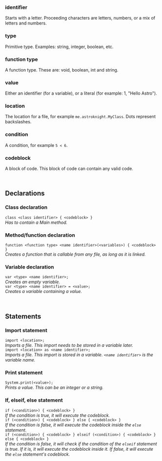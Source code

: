 ### identifier
Starts with a letter. Proceeding characters are letters, numbers, or a mix of letters and numbers.

### type
Primitive type. Examples: string, integer, boolean, etc.

### function type
A function type. These are: void, boolean, int and string.

### value
Either an identifier (for a variable), or a literal (for example: 1, "Hello Astro").

### location
The location for a file, for example `me.astroknight.MyClass`. Dots represent backslashes.

### condition
A condition, for example `5 < 6`.

### codeblock
A block of code. This block of code can contain any valid code.

<br />

## Declarations
### Class declaration
`class <class identifier> { <codeblock> }` <br />
*Has to contain a Main method.*

### Method/function declaration
`function <function type> <name identifier>(<variables>) { <codeblock> }` <br />
*Creates a function that is callable from any file, as long as it is linked.*

### Variable declaration
`var <type> <name identifier>;` <br />
*Creates an empty variable.* <br />
`var <type> <name identifier> = <value>;` <br />
*Creates a variable containing a value.*

<br />

## Statements
### Import statement
`import <location>;` <br />
*Imports a file. This import needs to be stored in a variable later.* <br />
`import <location> as <name identifier>;` <br />
*Imports a file. This import is stored in a variable. `<name identifier>` is the variable name.*

### Print statement
`System.print(<value>);` <br />
*Prints a value. This can be an integer or a string.*

### If, elseif, else statement
`if (<condition>) { <codeblock> }` <br />
*If the condition is true, it will execute the codeblock.* <br />
`if (<condition>) { <codeblock> } else { <codeblock> }` <br />
*If the condition is false, it will execute the codeblock inside the `else` statement.* <br />
`if (<condition>) { <codeblock> } elseif (<condition>) { <codeblock> } else { <codeblock> }` <br />
*If the condition is false, it will check if the condition of the `elseif` statement is true. If it is, it will execute the codeblock inside it. If false, it will execute the `else` statement's codeblock.*